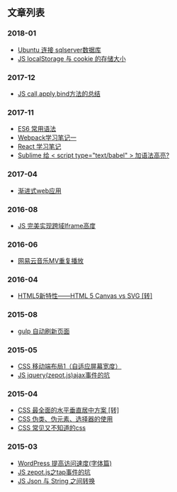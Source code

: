 ## 文章列表

### 2018-01
 * [Ubuntu 连接 sqlserver数据库](https://github.com/zou12e/blog/issues/20)
 * [JS localStorage 与 cookie 的存储大小](https://github.com/zou12e/blog/issues/19)
 
 
### 2017-12
 * [JS call,apply,bind方法的总结](https://github.com/zou12e/blog/issues/18)
 
 
### 2017-11
 * [ES6 常用语法](https://github.com/zou12e/blog/issues/17)
 * [Webpack学习笔记一](https://github.com/zou12e/blog/issues/16)
 * [React 学习笔记](https://github.com/zou12e/blog/issues/15)
 * [Sublime 给 < script type="text/babel" > 加语法高亮?](https://github.com/zou12e/blog/issues/14)
 
 
### 2017-04
 * [渐进式web应用](https://github.com/zou12e/blog/issues/13)


### 2016-08
 * [JS 完美实现跨域Iframe高度](https://github.com/zou12e/blog/issues/12)
 
 
### 2016-06
 * [网易云音乐MV重复播放](https://github.com/zou12e/blog/issues/11)
 
 
### 2016-04
 * [HTML5新特性——HTML 5 Canvas vs SVG [转]](https://github.com/zou12e/blog/issues/10)


### 2015-08
 * [gulp 自动刷新页面](https://github.com/zou12e/blog/issues/9)
 
 
### 2015-05
 * [CSS 移动端布局1（自适应屏幕宽度）](https://github.com/zou12e/blog/issues/8)
 * [JS jquery(zepot.js)ajax事件的坑](https://github.com/zou12e/blog/issues/7)
 

### 2015-04
 * [CSS 最全面的水平垂直居中方案 [转]](https://github.com/zou12e/blog/issues/6)
 * [CSS 伪类、伪元素、选择器的使用](https://github.com/zou12e/blog/issues/5)
 * [CSS 常见又不知道的css](https://github.com/zou12e/blog/issues/4)
 
 
### 2015-03
 * [WordPress 提高访问速度(字体篇)](https://github.com/zou12e/blog/issues/3)
 * [JS zepot.js之tap事件的坑](https://github.com/zou12e/blog/issues/2)
 * [JS Json 与 String 之间转换](https://github.com/zou12e/blog/issues/1)
